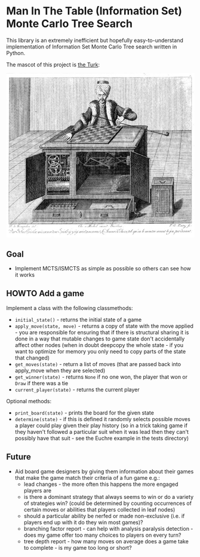 # Man In The Table (Information Set) Monte Carlo Tree Search

This library is an extremely inefficient but hopefully easy-to-understand implementation of Information Set Monte Carlo Tree search written in Python.

The mascot of this project is [the Turk](https://en.wikipedia.org/wiki/The_Turk):

<p align="center">
<img src="/the-turk.jpg">
</p>

## Goal

* Implement MCTS/ISMCTS as simple as possible so others can see how it works

## HOWTO Add a game

Implement a class with the following classmethods:

* `initial_state()` - returns the initial state of a game
* `apply_move(state, move)` - returns a copy of state with the move applied - you are responsible for ensuring that if there is structural sharing it is done in a way that mutable changes to game state don't accidentally affect other nodes (when in doubt deepcopy the whole state - if you want to optimize for memory you only need to copy parts of the state that changed)
* `get_moves(state)` - return a list of moves (that are passed back into apply_move when they are selected)
* `get_winner(state)` - returns `None` if no one won, the player that won or `Draw` if there was a tie
* `current_player(state)` - returns the current player

Optional methods:

* `print_board(state)` - prints the board for the given state
* `determine(state)` - if this is defined it randomly selects possible moves a player could play given their play history (so in a trick taking game if they haven't followed a particular suit when it was lead then they can't possibly have that suit - see the Euchre example in the tests directory)

## Future

* Aid board game designers by giving them information about their games that make the game match their criteria of a fun game e.g.:
  * lead changes - the more often this happens the more engaged players are
  * is there a dominant strategy that always seems to win or do a variety of strategies win? (could be determined by counting occurrences of certain moves or abilities that players collected in leaf nodes)
  * should a particular ability be nerfed or made non-exclusive (i.e. if players end up with it do they win most games)?
  * branching factor report - can help with analysis paralysis detection - does my game offer too many choices to players on every turn?
  * tree depth report - how many moves on average does a game take to complete - is my game too long or short?
